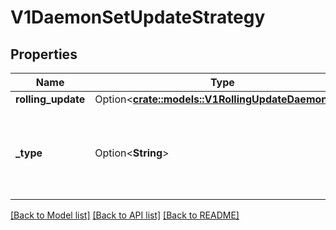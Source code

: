 # V1DaemonSetUpdateStrategy

## Properties

Name | Type | Description | Notes
------------ | ------------- | ------------- | -------------
**rolling_update** | Option<[**crate::models::V1RollingUpdateDaemonSet**](v1.RollingUpdateDaemonSet.md)> |  | [optional]
**_type** | Option<**String**> | Type of daemon set update. Can be \"RollingUpdate\" or \"OnDelete\". Default is RollingUpdate. | [optional]

[[Back to Model list]](../README.md#documentation-for-models) [[Back to API list]](../README.md#documentation-for-api-endpoints) [[Back to README]](../README.md)


